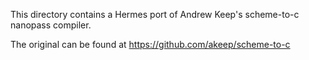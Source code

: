 This directory contains a Hermes port of Andrew Keep's scheme-to-c
nanopass compiler.

The original can be found at https://github.com/akeep/scheme-to-c
